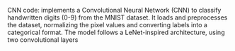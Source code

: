 CNN code:  implements a Convolutional Neural Network (CNN) to classify handwritten digits (0-9) from the MNIST dataset. It loads and preprocesses the dataset, normalizing the pixel values and converting labels into a categorical format. The model follows a LeNet-inspired architecture, using two convolutional layers
